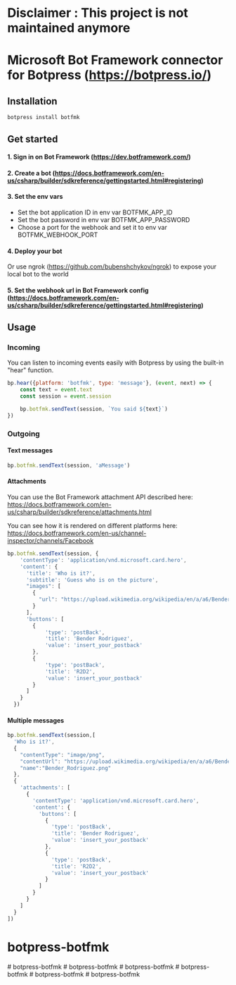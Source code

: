 # Disclaimer : This project is not maintained anymore

# Microsoft Bot Framework connector for Botpress (https://botpress.io/)

## Installation

```
botpress install botfmk
```

## Get started

#### 1. Sign in on Bot Framework (https://dev.botframework.com/)

#### 2. Create a bot (https://docs.botframework.com/en-us/csharp/builder/sdkreference/gettingstarted.html#registering)

#### 3. Set the env vars

- Set the bot application ID in env var BOTFMK_APP_ID 
- Set the bot password in env var BOTFMK_APP_PASSWORD
- Choose a port for the webhook and set it to env var BOTFMK_WEBHOOK_PORT

#### 4. Deploy your bot

Or use ngrok (https://github.com/bubenshchykov/ngrok) to expose your local bot to the world

#### 5. Set the webhook url in Bot Framework config (https://docs.botframework.com/en-us/csharp/builder/sdkreference/gettingstarted.html#registering)


## Usage

### Incoming

You can listen to incoming events easily with Botpress by using the built-in "hear" function.
```js
bp.hear({platform: 'botfmk', type: 'message'}, (event, next) => {
    const text = event.text
    const session = event.session

    bp.botfmk.sendText(session, `You said ${text}`)
})
```

### Outgoing

#### Text messages
```js
bp.botfmk.sendText(session, 'aMessage')
```

#### Attachments

You can use the Bot Framework attachment API described here: https://docs.botframework.com/en-us/csharp/builder/sdkreference/attachments.html

You can see how it is rendered on different platforms here: https://docs.botframework.com/en-us/channel-inspector/channels/Facebook 

```js
bp.botfmk.sendText(session, {
    'contentType': 'application/vnd.microsoft.card.hero',
    'content': {
      'title': 'Who is it?',
      'subtitle': 'Guess who is on the picture',
      "images": [
        {
          "url": "https://upload.wikimedia.org/wikipedia/en/a/a6/Bender_Rodriguez.png"
        }
      ],
      'buttons': [
        {
            'type': 'postBack',
            'title': 'Bender Rodriguez',
            'value': 'insert_your_postback'
        },
        {
            'type': 'postBack',
            'title': 'R2D2',
            'value': 'insert_your_postback'
        }
      ]
    }
  })
```

#### Multiple messages
```js
bp.botfmk.sendText(session,[
  'Who is it?',
  {
    "contentType": "image/png",
    "contentUrl": "https://upload.wikimedia.org/wikipedia/en/a/a6/Bender_Rodriguez.png"
    "name":"Bender_Rodriguez.png"
  },
  {
    'attachments': [
      {
        'contentType': 'application/vnd.microsoft.card.hero',
        'content': {
          'buttons': [
            {
              'type': 'postBack',
              'title': 'Bender Rodriguez',
              'value': 'insert_your_postback'
            },
            {
              'type': 'postBack',
              'title': 'R2D2',
              'value': 'insert_your_postback'
            }
          ]
        }
      }
    ]
  }
])
```
# botpress-botfmk
#   b o t p r e s s - b o t f m k  
 #   b o t p r e s s - b o t f m k  
 #   b o t p r e s s - b o t f m k  
 #   b o t p r e s s - b o t f m k  
 #   b o t p r e s s - b o t f m k  
 #   b o t p r e s s - b o t f m k  
 